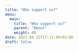 ```yaml
---
title: "Who support us?"
menu:
  main:
    title: "Who support us?"
    parent: "About"
    weight: 40
date: 2021-04-25T17:11:09+02:00
draft: false
---
```


